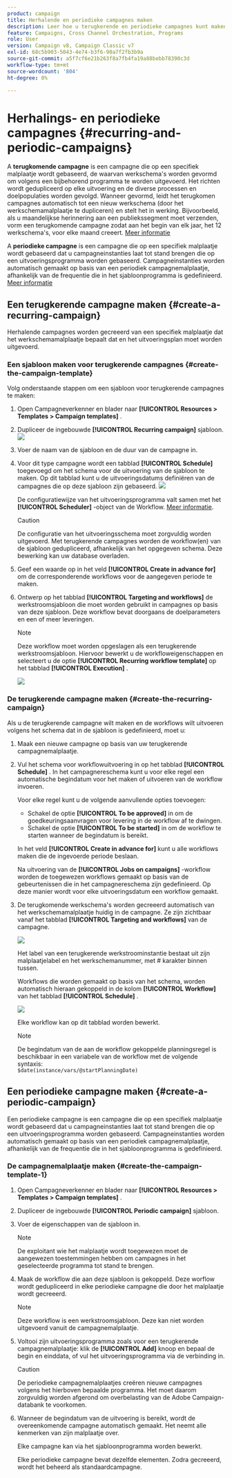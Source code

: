 ```yaml
---
product: campaign
title: Herhalende en periodieke campagnes maken
description: Leer hoe u terugkerende en periodieke campagnes kunt maken en uitvoeren
feature: Campaigns, Cross Channel Orchestration, Programs
role: User
version: Campaign v8, Campaign Classic v7
exl-id: 68c5b903-5043-4e74-b3f6-90a7f2fb3b9a
source-git-commit: a5f7cf6e21b263f8a7fb4fa19a88bebb78390c3d
workflow-type: tm+mt
source-wordcount: '804'
ht-degree: 0%

---
```


# Herhalings- en periodieke campagnes {#recurring-and-periodic-campaigns}

A **terugkomende campagne** is een campagne die op een specifiek malplaatje wordt gebaseerd, de waarvan werkschema&#39;s worden gevormd om volgens een bijbehorend programma te worden uitgevoerd. Het richten wordt gedupliceerd op elke uitvoering en de diverse processen en doelpopulaties worden gevolgd.  Wanneer gevormd, leidt het terugkomen campagnes automatisch tot een nieuw werkschema (door het werkschemamalplaatje te dupliceren) en stelt het in werking. Bijvoorbeeld, als u maandelijkse herinnering aan een publiekssegment moet verzenden, vorm een terugkomende campagne zodat aan het begin van elk jaar, het 12 werkschema&#39;s, voor elke maand creeert. [Meer informatie](#create-a-recurring-campaign)

A **periodieke campagne** is een campagne die op een specifiek malplaatje wordt gebaseerd dat u campagneinstanties laat tot stand brengen die op een uitvoeringsprogramma worden gebaseerd. Campagneinstanties worden automatisch gemaakt op basis van een periodiek campagnemalplaatje, afhankelijk van de frequentie die in het sjabloonprogramma is gedefinieerd. [Meer informatie](#create-a-periodic-campaign)

## Een terugkerende campagne maken {#create-a-recurring-campaign}

Herhalende campagnes worden gecreeerd van een specifiek malplaatje dat het werkschemamalplaatje bepaalt dat en het uitvoeringsplan moet worden uitgevoerd.

### Een sjabloon maken voor terugkerende campagnes {#create-the-campaign-template}

Volg onderstaande stappen om een sjabloon voor terugkerende campagnes te maken:

1. Open Campagneverkenner en blader naar **[!UICONTROL Resources > Templates > Campaign templates]** .
1. Dupliceer de ingebouwde **[!UICONTROL Recurring campaign]** sjabloon.
   ![](assets/recurring-campaign-duplicate.png)
1. Voer de naam van de sjabloon en de duur van de campagne in.
1. Voor dit type campagne wordt een tabblad **[!UICONTROL Schedule]** toegevoegd om het schema voor de uitvoering van de sjabloon te maken. Op dit tabblad kunt u de uitvoeringsdatums definiëren van de campagnes die op deze sjabloon zijn gebaseerd.
   ![](assets/recurring-campaign-schedule.png)

   De configuratiewijze van het uitvoeringsprogramma valt samen met het **[!UICONTROL Scheduler]** -object van de Workflow. [Meer informatie](../workflow/scheduler.md).

   >[!CAUTION]
   >
   >De configuratie van het uitvoeringsschema moet zorgvuldig worden uitgevoerd. Met terugkerende campagnes worden de workflow(en) van de sjabloon gedupliceerd, afhankelijk van het opgegeven schema. Deze bewerking kan uw database overladen.

1. Geef een waarde op in het veld **[!UICONTROL Create in advance for]** om de corresponderende workflows voor de aangegeven periode te maken.
1. Ontwerp op het tabblad **[!UICONTROL Targeting and workflows]** de werkstroomsjabloon die moet worden gebruikt in campagnes op basis van deze sjabloon. Deze workflow bevat doorgaans de doelparameters en een of meer leveringen.

   >[!NOTE]
   >
   >Deze workflow moet worden opgeslagen als een terugkerende werkstroomsjabloon. Hiervoor bewerkt u de workfloweigenschappen en selecteert u de optie **[!UICONTROL Recurring workflow template]** op het tabblad **[!UICONTROL Execution]** .

   ![](assets/recurring-campaign-wf-properties.png)

### De terugkerende campagne maken {#create-the-recurring-campaign}

Als u de terugkerende campagne wilt maken en de workflows wilt uitvoeren volgens het schema dat in de sjabloon is gedefinieerd, moet u:

1. Maak een nieuwe campagne op basis van uw terugkerende campagnemalplaatje.
1. Vul het schema voor workflowuitvoering in op het tabblad **[!UICONTROL Schedule]** . In het campagnereschema kunt u voor elke regel een automatische begindatum voor het maken of uitvoeren van de workflow invoeren.

   Voor elke regel kunt u de volgende aanvullende opties toevoegen:

   * Schakel de optie **[!UICONTROL To be approved]** in om de goedkeuringsaanvragen voor levering in de workflow af te dwingen.
   * Schakel de optie **[!UICONTROL To be started]** in om de workflow te starten wanneer de begindatum is bereikt.

   In het veld **[!UICONTROL Create in advance for]** kunt u alle workflows maken die de ingevoerde periode beslaan.

   Na uitvoering van de **[!UICONTROL Jobs on campaigns]** -workflow worden de toegewezen workflows gemaakt op basis van de gebeurtenissen die in het campagnereschema zijn gedefinieerd. Op deze manier wordt voor elke uitvoeringsdatum een workflow gemaakt.

1. De terugkomende werkschema&#39;s worden gecreeerd automatisch van het werkschemamalplaatje huidig in de campagne. Ze zijn zichtbaar vanaf het tabblad **[!UICONTROL Targeting and workflows]** van de campagne.

   ![](assets/recurring-wf-created.png)

   Het label van een terugkerende werkstroominstantie bestaat uit zijn malplaatjelabel en het werkschemanummer, met # karakter binnen tussen.

   Workflows die worden gemaakt op basis van het schema, worden automatisch hieraan gekoppeld in de kolom **[!UICONTROL Workflow]** van het tabblad **[!UICONTROL Schedule]** .

   ![](assets/recurring-wf-schedule-executed.png)

   Elke workflow kan op dit tabblad worden bewerkt.

   >[!NOTE]
   >
   >De begindatum van de aan de workflow gekoppelde planningsregel is beschikbaar in een variabele van de workflow met de volgende syntaxis:\
   >`$date(instance/vars/@startPlanningDate)`

## Een periodieke campagne maken {#create-a-periodic-campaign}

Een periodieke campagne is een campagne die op een specifiek malplaatje wordt gebaseerd dat u campagneinstanties laat tot stand brengen die op een uitvoeringsprogramma worden gebaseerd. Campagneinstanties worden automatisch gemaakt op basis van een periodiek campagnemalplaatje, afhankelijk van de frequentie die in het sjabloonprogramma is gedefinieerd.

### De campagnemalplaatje maken {#create-the-campaign-template-1}

1. Open Campagneverkenner en blader naar **[!UICONTROL Resources > Templates > Campaign templates]** .
1. Dupliceer de ingebouwde **[!UICONTROL Periodic campaign]** sjabloon.
1. Voer de eigenschappen van de sjabloon in.

   >[!NOTE]
   >
   >De exploitant wie het malplaatje wordt toegewezen moet de aangewezen toestemmingen hebben om campagnes in het geselecteerde programma tot stand te brengen.

1. Maak de workflow die aan deze sjabloon is gekoppeld. Deze worflow wordt gedupliceerd in elke periodieke campagne die door het malplaatje wordt gecreeerd.

   >[!NOTE]
   >
   >Deze workflow is een werkstroomsjabloon. Deze kan niet worden uitgevoerd vanuit de campagnemalplaatje.

1. Voltooi zijn uitvoeringsprogramma zoals voor een terugkerende campagnemalplaatje: klik de **[!UICONTROL Add]** knoop en bepaal de begin en einddata, of vul het uitvoeringsprogramma via de verbinding in.

   >[!CAUTION]
   >
   >De periodieke campagnemalplaatjes creëren nieuwe campagnes volgens het hierboven bepaalde programma. Het moet daarom zorgvuldig worden afgerond om overbelasting van de Adobe Campaign-databank te voorkomen.

1. Wanneer de begindatum van de uitvoering is bereikt, wordt de overeenkomende campagne automatisch gemaakt. Het neemt alle kenmerken van zijn malplaatje over.

   Elke campagne kan via het sjabloonprogramma worden bewerkt.

   Elke periodieke campagne bevat dezelfde elementen. Zodra gecreeerd, wordt het beheerd als standaardcampagne.
